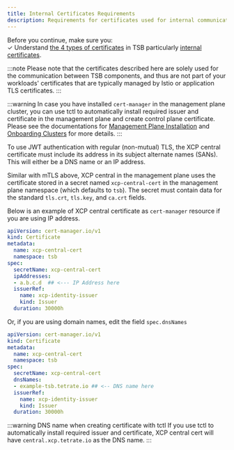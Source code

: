 ```yaml
---
title: Internal Certificates Requirements
description: Requirements for certificates used for internal communication within TSB
---
```


Before you continue, make sure you:  <br />
✓ Understand [the 4 types of certificates](./certificate-setup) in TSB particularly [internal certificates](./certificate-setup#tsb-internal-certificates).

:::note
Please note that the certificates described here are solely used for the communication between TSB components,
and thus are not part of your workloads' certificates that are typically managed by Istio or application TLS certificates. 
:::

:::warning
In case you have installed `cert-manager` in the management plane cluster, you can use tctl
to automatically install required issuer and certificate in the management plane and create control 
plane certificate. Please see the documentations for [Management Plane Installation](../self_managed/management-plane-installation) and 
[Onboarding Clusters](../self_managed/onboarding-clusters) for more details.
:::

To use JWT authentication with regular (non-mutual) TLS, the XCP central certificate must include its address in its subject alternate names (SANs). This will either be a DNS name or an IP address.

Similar with mTLS above, XCP central in the management plane uses the certificate stored in a secret named `xcp-central-cert`
in the management plane namespace (which defaults to `tsb`). The secret must contain data for the
standard `tls.crt`, `tls.key`, and `ca.crt` fields.

Below is an example of XCP central certificate as `cert-manager` resource if you are using IP address.

```yaml
apiVersion: cert-manager.io/v1
kind: Certificate
metadata:
  name: xcp-central-cert
  namespace: tsb
spec:
  secretName: xcp-central-cert
  ipAddresses:
  - a.b.c.d  ## <--- IP Address here
  issuerRef:
    name: xcp-identity-issuer
    kind: Issuer
  duration: 30000h
```

Or, if you are using domain names, edit the field `spec.dnsNames`

```yaml
apiVersion: cert-manager.io/v1
kind: Certificate
metadata:
  name: xcp-central-cert
  namespace: tsb
spec:
  secretName: xcp-central-cert
  dnsNames:
  - example-tsb.tetrate.io ## <-- DNS name here
  issuerRef:
    name: xcp-identity-issuer
    kind: Issuer
  duration: 30000h
```

:::warning DNS name when creating certificate with tctl
If you use tctl to automatically install required issuer and certificate, XCP central cert will have `central.xcp.tetrate.io` as the DNS name.
:::

